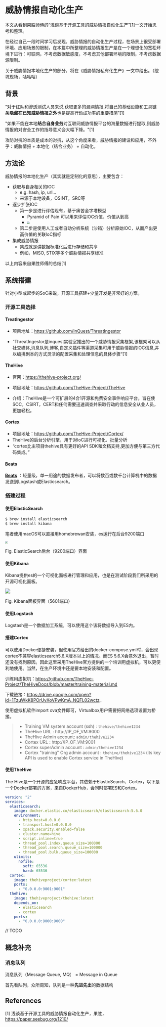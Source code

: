 # 威胁情报自动化生产

本文从看到果胜师傅的“浅谈基于开源工具的威胁情报自动化生产”[1]一文开始思考和整理。

在经过自己一段时间学习后发现，威胁情报的自动化生产过程，在场景上很受部署环境、应用场景的限制，在本篇中所整理的威胁情报生产是在一个理想化的宽松环境下进行：可联网，不考虑数据敏感度，不考虑其他部署环境的限制，不考虑数据源限制。

关于威胁情报本地化生产的部分，将在《威胁情报私有化生产》一文中给出。（挖坑现场，咕咕咕）



## 背景

“对于红队和渗透测试人员来说,获取更多的漏洞情报,将自己的基础设施和工具链条**隐藏在已知威胁情报之外**也是提高行动成功率的重要措施”[1]

"如果不能在本地**结合自身业务**对互联网威胁情报平台的海量数据进行提取,则威胁情报的对安全工作的指导意义会大幅下降。"[1]

攻防对抗的本质是成本的对抗，从这个角度来看，威胁情报的建设和应用，不外乎：威胁情报 + 本地化（结合业务） + 自动化。



## 方法论

威胁情报的本地化生产（其实就是定制化的意思），主要包含：

- 获取与自身相关的IOC
    - e.g. hash, ip, url...
    - 来源于本地设备，OSINT，SRC等
- 逐步扩张IOC
    - 第一步是进行评估现有，基于痛苦金字塔模型
        - Pyramid of Pain 可以用来评估IOC价值，价值从到高
        - <img src="https://image-host-toky.oss-cn-shanghai.aliyuncs.com/20200619164927.png" style="zoom: 50%;" />
    - 第二步是使用人工或者自动分析系统（沙箱）分析原始IOC，从而产出更高价值的关联IoC指标
- 集成威胁情报
    - 集成就是讲数据标准化后进行存储和共享
    - 例如，MISO, STIX等多个威胁情报共享标准

以上内容来自果胜师傅的总结[1]



## 系统搭建

针对小型或起步的SoC来说，开源工具搭建+少量开发是非常好的方案。

### 开源工具选择

#### TreatIngestor

- 项目地址：https://github.com/InQuest/ThreatIngestor

- “ThreatIngestor是inquest实验室推出的一个威胁情报采集框架,该框架可以从社交媒体,消息队列,博客,自定义插件等渠道采集可用于威胁情报的IOC信息,并以编排剧本的方式灵活的配置采集和处理信息的具体步骤“[1]

#### TheHive

- 官网：https://thehive-project.org/
- 项目地址：https://github.com/TheHive-Project/TheHive

- 介绍：TheHive是一个可扩展的4合1开源和免费安全事件响应平台，旨在使SOC，CSIRT，CERT和任何需要迅速调查并采取行动的信息安全从业人员，更加轻松。



#### Cortex

- 项目地址：https://github.com/TheHive-Project/Cortex/
- TheHive的后台分析引擎，用于对IoC进行可视化、批量分析
- “cortex比主项目thehive具有更好的API SDK和文档支持,更加方便与第三方代码集成。”



#### Beats

[**Beats**](https://www.elastic.co/products/beats) ：轻量级，单一用途的数据发布者，可以将数百或数千台计算机中的数据发送到Logstash或Elasticsearch。



### 搭建过程

#### 使用ElasticSearch

```bash
$ brew install elasticsearch
$ brew install kibana
```

笔者使用macOS可以直接用homebrewan安装，es运行在后台9200端口

<img src="https://image-host-toky.oss-cn-shanghai.aliyuncs.com/20200621144623.png" style="zoom:50%;" />

Fig. ElasticSearch后台（9200端口）界面





#### 使用Kibana

Kibana提供es的一个可视化面板进行管理和应用，也是在测试阶段我们所采用的开源可视化面板。

![](https://image-host-toky.oss-cn-shanghai.aliyuncs.com/20200621144445.png)

Fig. Kibana面板界面（5601端口）



#### 使用Logstash

Logstash是一个数据加工系统，可以使用这个该将数据导入到ES内。



#### 搭建Cortex

可以使用Docker便捷安装，但使用官方给出的docker-compose.yml时，会出现cortex不兼容elasticsearch5.6.X版本以上的情况。而ES 5.6.X会意外退出，暂时还没有找到原因。因此这里采用TheHive官方提供的一个培训用虚拟机，可以更便利地使用。当然，在生产环境中还是要本地安装和配置。

训练用虚拟机：https://github.com/TheHive-Project/TheHiveDocs/blob/master/training-material.md

下载链接：https://drive.google.com/open?id=1TzuWkK8POrUvXoVPwKmA_NQFL02wctz_

使用虚拟机软件import ova文件即可，Virtualbox用户需要把网络选项设置为桥接。

> - Training VM system account (ssh) : `thehive/thehive1234`
> - TheHive URL : http://IP_OF_VM:9000
> - TheHive Admin account: `admin/thehive1234`
> - Cortex URL : http://IP_OF_VM:9001
> - Cortex superAdmin account : `admin/thehive1234`
> - Cortex "training" Org admin account : `thehive/thehive1234` (its key API is used to enable Cortex service in TheHive)



#### 使用TheHive

The Hive是一个开源的应急响应平台，其依赖于ElasticSearch、Cortex，以下是一个Docker部署的方案，来自DockerHub，会同时部署ES和Cortex。

```yml
version: "2"
services:
  elasticsearch:
    image: docker.elastic.co/elasticsearch/elasticsearch:5.6.0
    environment:
      - http.host=0.0.0.0
      - transport.host=0.0.0.0
      - xpack.security.enabled=false
      - cluster.name=hive
      - script.inline=true
      - thread_pool.index.queue_size=100000
      - thread_pool.search.queue_size=100000
      - thread_pool.bulk.queue_size=100000
    ulimits:
      nofile:
        soft: 65536
        hard: 65536
  cortex:
    image: thehiveproject/cortex:latest
    ports:
      - "0.0.0.0:9001:9001"
  thehive:
    image: thehiveproject/thehive:latest
    depends_on:
      - elasticsearch
      - cortex
    ports:
      - "0.0.0.0:9000:9000"
```



// TODO 



## 概念补充

### 消息队列

消息队列（Message Queue, MQ） = Message in Queue

首先看队列，众所周知，队列是一种**先进先出**的数据结构







## References

[1] 浅谈基于开源工具的威胁情报自动化生产，果胜，https://paper.seebug.org/1210/

